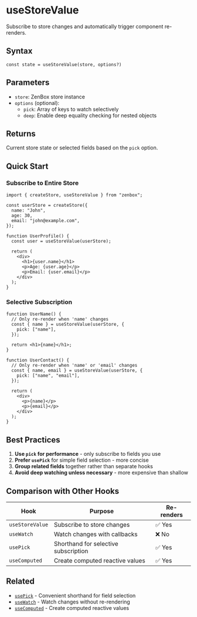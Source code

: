 # useStoreValue

Subscribe to store changes and automatically trigger component re-renders.

## Syntax

```tsx
const state = useStoreValue(store, options?)
```

## Parameters

- `store`: ZenBox store instance
- `options` (optional):
  - `pick`: Array of keys to watch selectively
  - `deep`: Enable deep equality checking for nested objects

## Returns

Current store state or selected fields based on the `pick` option.

## Quick Start

### Subscribe to Entire Store

```tsx
import { createStore, useStoreValue } from "zenbox";

const userStore = createStore({
  name: "John",
  age: 30,
  email: "john@example.com",
});

function UserProfile() {
  const user = useStoreValue(userStore);

  return (
    <div>
      <h1>{user.name}</h1>
      <p>Age: {user.age}</p>
      <p>Email: {user.email}</p>
    </div>
  );
}
```

### Selective Subscription

```tsx
function UserName() {
  // Only re-render when 'name' changes
  const { name } = useStoreValue(userStore, {
    pick: ["name"],
  });

  return <h1>{name}</h1>;
}

function UserContact() {
  // Only re-render when 'name' or 'email' changes
  const { name, email } = useStoreValue(userStore, {
    pick: ["name", "email"],
  });

  return (
    <div>
      <p>{name}</p>
      <p>{email}</p>
    </div>
  );
}
```

## Best Practices

1. **Use `pick` for performance** - only subscribe to fields you use
2. **Prefer `usePick`** for simple field selection - more concise
3. **Group related fields** together rather than separate hooks
4. **Avoid deep watching unless necessary** - more expensive than shallow

## Comparison with Other Hooks

| Hook            | Purpose                              | Re-renders |
| --------------- | ------------------------------------ | ---------- |
| `useStoreValue` | Subscribe to store changes           | ✅ Yes     |
| `useWatch`      | Watch changes with callbacks         | ❌ No      |
| `usePick`       | Shorthand for selective subscription | ✅ Yes     |
| `useComputed`   | Create computed reactive values      | ✅ Yes     |

## Related

- [`usePick`](./usePick.md) - Convenient shorthand for field selection
- [`useWatch`](./useWatch.md) - Watch changes without re-rendering
- [`useComputed`](./useComputed.md) - Create computed reactive values
